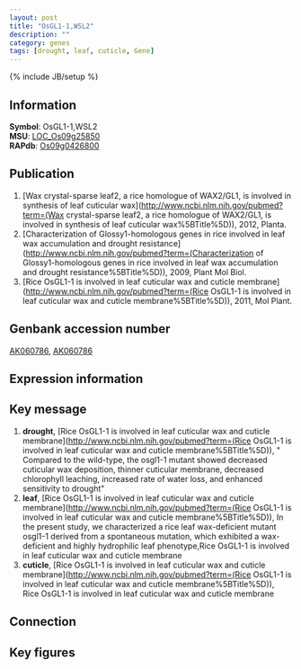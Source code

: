 ```yaml
---
layout: post
title: "OsGL1-1,WSL2"
description: ""
category: genes
tags: [drought, leaf, cuticle, Gene]
---
```

{% include JB/setup %}

## Information
__Symbol__: OsGL1-1,WSL2  
__MSU__: [LOC_Os09g25850](http://rice.plantbiology.msu.edu/cgi-bin/ORF_infopage.cgi?orf=LOC_Os09g25850)  
__RAPdb__: [Os09g0426800](http://rapdb.dna.affrc.go.jp/viewer/gbrowse_details/irgsp1?name=Os09g0426800)  

## Publication
1. [Wax crystal-sparse leaf2, a rice homologue of WAX2/GL1, is involved in synthesis of leaf cuticular wax](http://www.ncbi.nlm.nih.gov/pubmed?term=(Wax crystal-sparse leaf2, a rice homologue of WAX2/GL1, is involved in synthesis of leaf cuticular wax%5BTitle%5D)), 2012, Planta.
2. [Characterization of Glossy1-homologous genes in rice involved in leaf wax accumulation and drought resistance](http://www.ncbi.nlm.nih.gov/pubmed?term=(Characterization of Glossy1-homologous genes in rice involved in leaf wax accumulation and drought resistance%5BTitle%5D)), 2009, Plant Mol Biol.
3. [Rice OsGL1-1 is involved in leaf cuticular wax and cuticle membrane](http://www.ncbi.nlm.nih.gov/pubmed?term=(Rice OsGL1-1 is involved in leaf cuticular wax and cuticle membrane%5BTitle%5D)), 2011, Mol Plant.

## Genbank accession number
[AK060786](http://www.ncbi.nlm.nih.gov/nuccore/AK060786), [AK060786](http://www.ncbi.nlm.nih.gov/nuccore/AK060786)

## Expression information

## Key message
1. __drought__, [Rice OsGL1-1 is involved in leaf cuticular wax and cuticle membrane](http://www.ncbi.nlm.nih.gov/pubmed?term=(Rice OsGL1-1 is involved in leaf cuticular wax and cuticle membrane%5BTitle%5D)), " Compared to the wild-type, the osgl1-1 mutant showed decreased cuticular wax deposition, thinner cuticular membrane, decreased chlorophyll leaching, increased rate of water loss, and enhanced sensitivity to drought"
2. __leaf__, [Rice OsGL1-1 is involved in leaf cuticular wax and cuticle membrane](http://www.ncbi.nlm.nih.gov/pubmed?term=(Rice OsGL1-1 is involved in leaf cuticular wax and cuticle membrane%5BTitle%5D)),  In the present study, we characterized a rice leaf wax-deficient mutant osgl1-1 derived from a spontaneous mutation, which exhibited a wax-deficient and highly hydrophilic leaf phenotype,Rice OsGL1-1 is involved in leaf cuticular wax and cuticle membrane
3. __cuticle__, [Rice OsGL1-1 is involved in leaf cuticular wax and cuticle membrane](http://www.ncbi.nlm.nih.gov/pubmed?term=(Rice OsGL1-1 is involved in leaf cuticular wax and cuticle membrane%5BTitle%5D)), Rice OsGL1-1 is involved in leaf cuticular wax and cuticle membrane

## Connection

## Key figures


